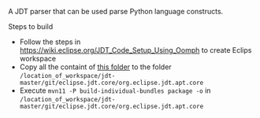 A JDT parser that can be used parse Python language constructs. 

Steps to build
* Follow the steps in https://wiki.eclipse.org/JDT_Code_Setup_Using_Oomph to create Eclips workspace
* Copy all the containt of [this folder](https://github.com/maldil/PyEclipsJDTParser/tree/master/jdt-master/git/eclipse.jdt.core/org.eclipse.jdt.apt.core) to the folder `/location_of_workspace/jdt-master/git/eclipse.jdt.core/org.eclipse.jdt.apt.core`
* Execute `mvn11 -P build-individual-bundles package -o` in `/location_of_workspace/jdt-master/git/eclipse.jdt.core/org.eclipse.jdt.apt.core`
